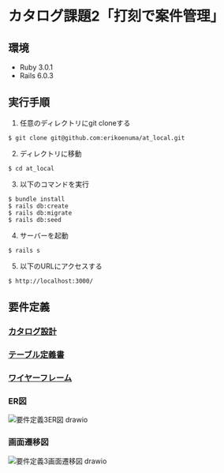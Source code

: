 # カタログ課題2「打刻で案件管理」

## 環境
* Ruby 3.0.1
* Rails 6.0.3

## 実行手順
1. 任意のディレクトリにgit cloneする
```
$ git clone git@github.com:erikoenuma/at_local.git
```
2. ディレクトリに移動
```
$ cd at_local
```
3. 以下のコマンドを実行
```
$ bundle install
$ rails db:create
$ rails db:migrate
$ rails db:seed
```
4. サーバーを起動
```
$ rails s
```
5. 以下のURLにアクセスする
```
$ http://localhost:3000/
```

## 要件定義

### [カタログ設計](https://docs.google.com/spreadsheets/d/12or5W8oMzO0VejHyRHi-Zur1807vD2Y2TI8X0lFZS9s/edit?usp=sharing)
### [テーブル定義書](https://docs.google.com/spreadsheets/d/12or5W8oMzO0VejHyRHi-Zur1807vD2Y2TI8X0lFZS9s/edit?usp=sharing)
### [ワイヤーフレーム](https://viewer.diagrams.net/?tags=%7B%7D&highlight=0000ff&edit=_blank&layers=1&nav=1&title=%E3%82%AB%E3%82%BF%E3%83%AD%E3%82%B0%E8%AA%B2%E9%A1%8C3_%E3%83%AF%E3%82%A4%E3%83%A4%E3%83%BC%E3%83%95%E3%83%AC%E3%83%BC%E3%83%A0#R7X1td%2BK4su6v4WNYluQX6aOdhD3r3Dnn9pqXvc%2F9dBZJSMJpAtlAT3fPr7%2BSbBlbKoMBW7axunvNgAGH6KkqPVWqlwm5%2F%2Fjxj%2B388%2F0%2FNy%2BL1QR7Lz8m5GGCMfEY5f8TV36mV3w%2FCtMrb9vlS3oNHS78vvx7kV30sqvfli%2BLXemN%2B81mtV9%2Bli8%2Bb9brxfO%2BdG2%2B3W6%2Bl9%2F2ulmVf%2Brn%2FG1hXPj9eb4yr%2F5r%2BbJ%2FT69SHB2u%2F7JYvr2rn4xClr7yMVdvzn6T3fv8ZfO9cIk8Tsj9drPZp48%2BftwvVmL11Lqkn5tVvJp%2Fse1iva%2FzgWW0%2Ba%2F%2F%2FeXPr%2F%2F4v%2F%2BY%2Ff7wBf35j79%2Fv8MeSe%2Fz13z1LfuVs6%2B7%2F6nW4Pv7cr%2F4%2FXP%2BLJ5%2F50BPSPK%2B%2F1jxZ4g%2FfF2uVveb1WbLn683a%2F6mxPxu2df9a7HdL34ULmXf9R%2BLzcdiv%2F3J35K9SoP0E5ngYD9bxu8FFNS19wICUZRdnGfIv%2BW3PiwOf5CtzxlrFQU9XSpGvdJa3dVfrbC11WKeuVqPwYSGE8Ymj9GE3U%2FYzFi%2F7ebb%2BmXxki3XidVczZ8Wq2T%2B%2FPVNfkxb2NfNep%2FZExQ2s9AoINpKIxqZK409YKURbWulkbnQvRDLO%2Br1UC4xIJZkQvEkpvIBmcSxusJfCiexL2SVS2ziyyuzSXI%2FoVQKczBJ0OSRTTi2LJZS7U%2BSRFxhD4U3MwMQvoT7Mga7%2FXbzdaFQmGDyEj6FQaihw6%2B%2Fvr7i52d%2Bfb5avq35tWcO0YK%2FmAholnzrirMXPpYvL%2BIHgnp00DRPKUv29YCd5XzsI4Y07Amh9TSFtGbAAeiZQDx5kA%2FQhBEBaxJniPP%2F0vtMGBjO3pNQIRWUv%2BfxbFiVaTL1rXEwm7V8d%2Fm2muOJWE3LF7Rm%2BMLTlo%2Bzrk%2FxcD9%2FkqtXgAZayN1%2BvlVrJ5aS08r9fLkWiMjPPG9Wq%2Fnnbilvlr7jfbl6%2BXX%2Bc%2FNtr36MetYOEKEBBGBUI8ioBqg1JADVOorEb4IJJ%2B%2Bb7fJvscKrbDH15d99X36s5mtOsecv2qVkI30KcWm%2F%2BcwerRav%2B%2Bzh02a%2F33xkT7bZIngghC%2Fbzecf8%2B3bQr0F0M%2FPzXK9l8sWJPwfX8h7bxpMAv6b3fPn6PCc%2FxNv3%2B7vN2uu%2FVx6xG0X893%2B%2B2JXTyqOS%2FtpWTklCIS1JQcUkINwJX7r3ed8XRKI8N%2FfhOuTlB69yf%2BLrZXTw0gY2oTb4%2BhgnrO78W%2BX3jD7RJWw8VXdL%2Ber37hrOF%2B%2F1bEAmSM5P4iHtv%2B%2BzBf09flssdtw3F5X0gF856Z8sQYkQW0C6f1O8FuDMITPdPH0eoZARVYEKrvbAYLzbzdf8T1xPd9zpefrsDPENP%2BmV9DCGizaWTBrFuxnWRBOCYzflkFTUlBHLJq2NRluzZuZmnCdQU6uwecC%2B6DfzoZ9qBH8cfbBtn2gpksJC0xr0QTABeGkhXv%2FIjCgaMxNspOr%2BUeuUg3YlyP4XmJftNtZsC8q6OHMSYfmBOGa9iRoi28QNHx6odmJmmgpBWjAGhxD5wJroN%2FOhjVw5KIH1oBG9axBa%2BEUAhzOirOFMDuaSGmGYxfHVMhFN8Ri%2BM6edG5PsHIWTm44tC17EoyWXfjNsYsj6FzCLrTb2bAGobMG3VsD6nfNLqDz8DSFgT%2Fg%2F51NYjR5pJNEHncfDmWYSOFJ6GhtiZ2DuIEwi2oxcLbE2jEJJvVsiY%2Bq5e06W8IAW5LHQdUp7lgNBq0N6DUAXhLo1G5nwWD4LtDZA4MRdk0%2BfOC8%2FRDaoJM4EPxjpAbDby4WOnyG4btYaPcGw%2FdqMoz2DAYUC%2FWFGxI%2FCN%2BEJSKNd6wGwwU7C4vhgp09MBhKJLszGEDGTmonWOIMRnPx0OEbDHXA6wxGlwaDonoGA7dlMFRhhc4wZDHXowxgsMesRkwUeYUiTsodFlEaRie0ete5cVui1KcBW3IM2wtsiX47G3miUCDsSDmDJjI3XECmAMrrljyggIxBO0JbyZv%2B0eRNX9QBxveHEsERYRVoWCHmdY0VXLzJsWJplS6ZxI%2BHms3xYBUa9YBe51gBVWBi%2F8STmMnaWa5RyRixCowi2u6xgvaraBJHCiJuBr0xYuUbTTU6xyqACKpsQZAWGyRpz4HxYUV6iBV0vsH1ilu%2FmcSKiLSKEWKFe4gVBrAKBJ8QlCIQfWroKLkFwNk7xwo6BojEcSGTWPEHaW8W4a0%2FjBG0UCcZ3ZP3wAdAk3qVyD4rXLsoGyNWgW4Me4AVHDanD8ILfqQThsaKlToC7RFWUACDClhi2aSIpQ%2FGh5WPg95hBQUwwknsSb0aMVaE9A8rKIARTZJH0QzukQkWH9%2BPESvcv8Bg2Nf2h0znzj1ofhhCns6R7oeu8x1GWMex%2B8Z3YY2mvT3vpGquKtTFLgJXtbVlhdyUoZ0HnQdl030%2FkdkmEtggQqsbBOTQhOLgXgS2ZZgnmRWO9fn2nkwYLQS%2F8w0%2FEHQt8Qtvlu1eYyKveKIfbM7kbkE6WhEID1D0HH07EgGf%2B3Il5%2FCK3HMsDz9ykCORK5adLrJb0fx2sAWUHdnFFnazBHuRyhnPhFYLTZ6V1T7XZGkRGC2crBTfk6Yb5xLBxHWGC%2B%2BR7YNp2kfYEy5D0bLwl7L3UPmewqe47RB3Ts3HvbMjuqyZkbLQlDVid2eB3MRQYpvIullP5voU8M%2FSFUzJoqLUNk6bis8E6T70oy7KyKOImeZ7lhONKtHAwBaDrYoGdKyeI2k8cEimr%2Bo%2BM6K0ayQj6CDXIXk%2BkhDts4tkRfDDIXkmkqhzJKFDYIfk2UhG3VtXKOTikDwfyaBzJCGnOhJeV1Y0gWUTGSpcoiQdqoL6S2LbAI0YJwJQJBkhALXWIslRRbnCoKd0ecZCe91P6VI3vqmVJqiPKw0x9qGvtDF5jq900PlKQ4wai0onEQDJH6TBrUTFTx%2BzAAh1%2B%2FkRiwVEt8CtobUNnUIkWxY8puPS4gc58y4dl2b2dhorlMQ42YSghA4220MSItmpdkYyXyxWBQROKYsm18x%2B7hzJiuTMQW9thvHrw1BVCrkzWJwL8VeyBBl1fJSlzBDl15DC8SHJ3px4Tq%2Bq8YY2O6vHhhQ6Nhy6YhnsvBeKBR2aSVoRoywvQ%2BxK6XDdyPGLk%2FwC1B5qVXkqDrs8geQ9kZ0PIlH%2BK6g%2FlZEg5oA9STe6B5bVyDPsJLeWelOv8AfrlRmEmf0tLafaMrjmKZV5oQU0exAzyRLkfPHesoQWBP4Uhn5gYoisptmyiszBinzQzOTJpEImw9uHMkQzl8zMHJI3TJOTRA7IQyEDsfjxvCBfvv9I9vYwJKnxDFQPB1OtogQMtBPVqseOLNWYVd6JKT3sMn0qVGDwbIKTp0kiw88XbD21p4PRgkaANCtOgJN6FFg1oXArGCZdq%2BJ2yMk%2Fk2yf%2FxL0oaeodXDQa3RLQEBuG4hpa6wQeRUpUVhWCKX7ECkHQIiI%2FztQK0A9XOkQVAyDKp24w4Nq3XXopuEUZJzU9UFlKzKmHLpnoovNAqceoFuRReXQPRNd38hn6AO60FGEQ7cJy%2Bz1YN%2BFPB2HbhOWuQ%2FoQv6PQ7cJy9wHdI8dfDh0r7LMQAzKMroIcnPV8ZVDLkNO9aA6%2BLKROTYdHPTQHnAAHdbxepnv3svL9mWzW%2B6XG7HiWd98YyZ51s%2F%2F48cbX%2Fz36dvHy2r6%2FL54%2Fvq0%2BWEgPsEk8cRfGPb0zf%2FK1giLn7b7XDyLxXld%2FhBfLdl9Xeyf37uD1sh%2FQsicAqUmPZSyB8LWoAWOZBy0DUAL5W1bhrbGCYmD9hJoSedaC%2Fg4DtqzoTVbJ%2FfAIAMOjoO2AWi9qHNoAe%2FGQXs2tL7Z6qxzrVVfyUHbMLTday0GvFYH7fU0ivu1XTNkAs9AorKBuohMzETmi4tMZFuqHlPqQWSCOLbUCLQqwtMn5YRiwapK0ulkChzx%2Bhct9B0XakQnjaqu7nXSr4jgy3pXp5OZTprZaN3rJHY62QS0Yf%2F2SR%2FKRAtFsjZNsq6nLv%2F34GEqE3ZUOVW3SUvK6Y7XGoHWnFHTvXLCFU%2BiW22sOiObbLbfZdCAt0CZ2TonPzUurrRajxZWGkrqO6Pg3OvhSjdWlZl3rmth3eum291oyyKMmsEaeSfARlD5JjzPozWs4eKjQTd14At%2FfN09BkSgoV4a%2BflO8wtfMVB10Avvk6C88H1cd4hbD3zdw3AA6w7RJlmendKmtKV%2FP3eOVhhXcNRGsQjYGqy2PUXg5Ew5gSOWvRjimSzkl2XFsZrhwVljXsuoN3zyVQWkeikf70H7OsOjDSOJwqkY0FWhrCDwYaTK9S1BD7d6qoTeOGBzQAurjKdBtVUGgSZ2Yb5J8qetum5YMbTslvfCipoIJGcqpZ0bSHaFqs4Nufkc1TZ5gspTD4hS2FWiEDgbG7oSnSDyfdAhaKZttuvkFISpXcfre%2BpHKxge3X76oDmQC5zauocyr8ynfDlOcVQx%2BwDqTfrX0VEm1wdzWOPAqZsR3ydiEz1oQ4jA8beFitSsU914%2BxCyyDsKYvd9CBE4sNYdWlxyaHEc6zxhortDC3CAbaqULJtSmyVKyEbJA0e2MV%2BKHiWEKE9aKGZNgIGn9vImwHGxvugcSmXjQspU4MnLmoeKWRuh7GmYDwdm2XBY%2FhJTbnTW9BMJE%2B7kIUUxQlMjvwISAhTQaWRXDKAAycBJJPJObKIYYWPpwaHvSHWMbH7hIziYccOBX%2FsbLAlOyAEUGLa7wYJjYEPRjSW%2BP40%2Bw8fEIPt4ohz7SHWmfdSvsJmy9Py7hCshLE9b%2FuhNPELyx3uT9EHJ1EeocLKYXZJ1BkTdEkmiUAw1YBVoxZI6pL%2FZrPDx9Buxwjcatjg3N2xBT2mqY9agGfR5LkoL8lyjSX%2FPdw%2BfHV9mD9i4GbDKfntGA%2B7mL7Rl8N5VcxMsTmiLR7on4REUDkk75puH%2BkWDnjrXAWBQh6Zsx1FikAsMNd4K28OoRpVkJ%2FG%2Bu4hp6fgBNKLFcoQPnOFbLdL9tFYtSLqJVgg1c7UbygPHAIci8ipmeOTjrwYSju3CwShBiqEJ2nb9CWjcsI6WKm3Zz5%2FkyhZggxZ5t59v1cqJZX7mCzlfrgVa8jPPm9Vq%2Frlbypul73hfrl5%2Bnf%2FcfNurH6OedRCM88og%2BZ4JUgBtKXkSYAsoAV7fUZR%2B23wXQG22y7%2FF6q%2Byhdah2X1ffqzm68Uvi%2FmLdinZvPzMLu03n0pjZK2TfPi02e83H9mTrCYqg1uH92W7%2Bfxjvn1bqLcAev25Wa73ct2ChP%2FjK3nvcW4V8N%2Fsnj9Hh%2Bf8n3j7dn%2B%2FWXOrwSVL3HYx3%2B2%2FL3ZNSMwJRTktSKcEpT1%2BCE49LsxzgseTKMnhi7Bfzle%2FLZ738%2FVbHVXnqr0W7z5gDUB7nvhs%2BAK%2FroT4PrxzU75Yt4covgRRrEpA6yKa3e2wquffbr7ie916vudKyX%2F9nSEn%2BTe9RnQqfMQHmfnmiyBQbJadO9GpXTAJJPor76UZUap1OxuiBE0Ly8MNgiUGECd0olT3dMgHUoluVZTg4yYuPiIETIXbATiFTpTqZiL6Zjl%2BPm2nKVHqywZXo0Ov49B94dA%2Fy4JyilK3FzuvmK3eyrnrWO1WWFssTjHnY3JwARHXb2fFTpnx48BzdOl8WTmXeV8uO7VuZ4UumcaqepNzktMU0R6%2B5GDPjOyLfFMnPJcKT21qfY3w9GTLYqbwOGrdd2oNtOuyTK0ZcPbUTJXZSK1UroeOSIvVMA%2FNiNvRLpCVMRJp0wlzhx8XS86oiLS5qTmrc4XsjIpH152EfqOVkm2l8JDA5LpQBnZ7iRnMTNwVQb20cko5lw44FBzvzAT2y7OchI3Vl9KTbDyZcp2fSXqIOITNhg1%2BWTUDaFIytqmb2KvRoGFcKZB3oZ57nA8wL8BEIBPaXhJkbtRdlKmrKNNBVc4KMICC0qI%2Bw%2BlHLgnyqFKdhWhehtpQjkid21lx3uDDfpcEeaXo%2FNBwLmAfNZptVOduVgSpon%2BnS4FsRJAwEFBq1iT1xiK5BMg2BYkgM7p0mxZJ8XLHnofAnqvTH0Ey3doZLffnQPvj0h%2BbEwtUPyZ%2BijNfEQOvczsrdsqMrrn0x0tk5UzOfbno1LmbFckxix%2BrtzgnNw1R7Cvkpi8Wx4z%2FutTHa0SnLqm%2BAZPjQtLDI9VA4qNtUl3REdklPl5qo5qLYt8ChTaj2C4F6RJZGR%2BFdmmPDcrNiCi0GaV2FucKyRkPg1apPnU7WrrWclXtAkMtZScAUnbsNpc7%2FBoun%2FVKcD09H6vrjFaMz3B9lx%2FzN83I68svbXd%2B9Vexwl82u%2BV%2BuRGvKiNetfQTTF7lH%2F4W%2BcPi3Se3exlec%2FXkdflDgJhk3%2Bfhfb%2F%2F5AsTi6XAs%2BeXtT9d8p3mdcnB3k6f%2BU%2FEs5f5fs7%2FJ65zCzgTC6geE7GGYYSJj%2B7226W0sncvm%2B%2FrO4Tp9HP91pI0ED07j6ipDMUyLEAacHvScEZzFScNLUsDcGpoWRrgNCqXIV0TUFwGFFNgJ7ebI02qS3Vjmc%2Fki5PgdAyQGDQuWwGLSQ6yObCqfnDg3oWUTvXJPkBfZ7t7OcEAunLKRkrG2L1g2gd01dRjHdRy7%2Fgidtwkz9AMz%2FwqoIvdz%2FmyFz4XsDCiXgH41LkroYPFbTnQy%2FXbr6nrh2TM%2FOti%2F%2FxeC%2BtGsD1UouRjP4GSWajBOiGtYVtjwEZ%2BRJFtW%2BJsYLnlu2S63%2B4238SX1wHNgTkF6BkwXOpi5xJcP6hXAsqbAhWqQHAl26W2i9V8v%2FyrHCI74oR%2FEacoBUlRGp9v2eU7bF5fd4u9gX0T%2FjapaPM6k8N90gehmijkzHalAwZwLMs22wy5YU%2FelcvoTIScPMQ4myVmiKTfIz74FhmW1hqo%2F4WGFLV3XOdDMSoqiI0ITRVHq%2BRzqAY4WuUw9VtNJ%2Bh6lAr2j7JOVckjEGBQSc9YjZXvkf5xTB%2FimDLOJ%2BbERcKDAKK5PVcZYrJ5GkJUwrLBqhGN6WQEEY6CqLxcAZCNYXkEEfahcIVp3wORlCFGZ8kJhmL%2BeCq1cighe5jE5iL3wwK10WHBADIEGBFSSm%2FnuMGvMXlrXIXcmDENJgJMs7FdyO0DNU1HcXJZc037y7mq9LmQO4B4tyvkPqFUrpBbiA5ctuQKua8UndEVcgew2%2BIKuZsRpPEUcgfwaDZXyN2MII2nkDs4t12VY88dsufeFHIH0OhwV8jdpFgEF3XHutUqlMAMQrpC7ktkZXRVKIGbYtOg3IynCiUAqpdcIfcVojOeMpTAhaSHR6q7L%2BQOoQi1K%2BS%2BwkY1F8W%2BAQodmlFsV1Z5iayMjkKrVC5XyN2E3IyHQodmlNpZnCskZzwMOqyYXYNEjlRVtixVxd4inzO9cq94E1VXwsJ90gfqClVXkpxkcYTClSCpT1v%2B6E08Mt4zM6iZL7%2BYrC1Pk7qyn44nrJxxym9C1ZePkfp4pK6EhTeXf6%2FSN9S0qR9ZYtZL1jFTU9byZEAgS5XYzSELoTC5LGITIiHL2kTJ%2Bq21IWgu4YzqCWfAgBe7aUQR1Iu9Oov8cSYMFYuB7GSOfxyJDJIqG1OzGPLwI%2BoU2Zk%2Fq7peR925shTkyM1S84QKd81N2JHfgAmDKJaNyaQIk2VerwlZwd%2BQ9IB4RLNtPmTbCGDb2lMEajoFWQAi21oLvVbYo7pC1OY2K%2B%2FeuLBXx%2FqGHCt5ovlmqw4X6xeQ9i7dX69MOjTHLIDqU2AamWrQ0AKocF6JoC5MHt56E%2FUWtz0BCALbU2B1nBytqMh0ANbiFwiaY27XrEKUsVdmdaTCQjw1vSAXFkDbcUitSkuNIpVOarPuqAr05PWf3ZdmUWj8jemOSaYeS6odPwiPrJ8a0MaOZqAGFPggD0CtNR%2BaQAP4Bsb0Ir%2B8qgTYZUKomV4%2BOb6FZYXKFAerCx10SNQx7bxBIqkaExdK7heJmACbDU53NIvkewwqiaaQ9qC2%2FCTiQTvJiHpRNqZGAcJazTtRTpUNRfrny9t%2F%2FPn1n%2F%2BzjpLth%2F%2Fz38t48XEHVXu5EG1Ve4gonOIyglCv2PbGqoMQQm2qwvmHWLD10%2B5T%2Fu7ehZcylytpLuEdjP8S9ebr03%2FGKpsBRlPNw%2FcJYF0onUY2pdOM0WQRdq8cYgfOyscKJQkNM0MYAGVA7EIJ18HcFuUKCbJKucCFvj0vMFCdWa14geCiQj5gvvXIZjRpOSmNBW2F9ylPbXzksBllx315qBLLjztTljKmMJgyv6xhqtigFBybkpZiiaAsQM4jFke5aYZCKgLOf9HBpOVNKfRMJJEH7EiteS%2BVnRxTcuELckEduSiRiwJrOIajbXIBTdl2nmilKgZ6w%2BQI7MRr2RWtmHk9bIoYMk1d%2BkARgZG9GQ2JHxQN8bIHcX6YSi5v%2BTnB5CV8CoNQU6d0ZAR%2Bfm5YpySS2ddDTcBIPa3fJAEPfCBS2p6%2B3FTOZAvKx8puhNUjOhgxaACpkXNySPLrNpvBcGL6kn55JGMyTyutzia9JrHTRthpgGmXWGusD3FCv63sYzisDXAJHaqu0j30ncRjpl1qL%2BEDXi58GSHo51bShXNrjCDBDMg8tns8BzbRS1FF%2Bp6SjX3Eop1ydjzC1Et5aMqsoWmRfWv2sAmYAmTCRKHcNB%2Fwe5ooZ4dhqmTjDB1WPsNipgNHBw%2BKPpUFR8DgLcuQVFTVnWsPLSCRG8xG7JhvHB7dHbadEm%2FGUGygPUAqjo%2B02sGUQgf1sJKcOYkl8ZNdIDNuedILHm%2F%2FeYC9gLm90LyS9ra5vo5dYJFm2fpA9YAuX%2BWdHxe4QFiQepUzkaVoSfHnXmbSV%2FG3zgIR7icLrKjDHCsLRNgIf3PKASimZcpRkSg5DhaI8p5OB0hwAETKsQ8eSrQGC9hq6qQFHBjvQwSwXAE0%2FtYy7QM6MZ2ifVfsYyMmdiZVAXkdsrlxAc2UakyfG5jZA%2FYiGnS9FwHtiIx17iZ6GjF9vbAHLJdlTh3C9SS6b2mcxI3Y4IBIQgd00MD11kwOhZyjM1IQvCZMzmz%2BsVyJNfllsfprITCzCEFdZcqPfJrHACLCBgbpxs6w4a%2BoHV4P5lgly9YgRGZCFoa6Y4AJJq2dvjGINNewh%2F20fh2UTBoT7XFewN5ZHIHBXJxJ1TzMh%2BNASjou0JV9mxyoGagG1cM%2B5GLZBRXi2GmwIbefEWRazUSLNAU6KTw4UtRp5mBwuXmQGSkyFUQIUH7nUJCjBGUTYEUgikl7%2FlAaS8i%2FMEv9gnvxNqDIVD3AHkLoDmFSkdFSdCHVTpOol0QQpvDNuFom0gNNQpmAwsR%2FxbeX5k6sHRP%2FzbsXUnUfEViTjQ0ZzmrGY0Yy51YUdkJZKiKhRianxLKg7lFuiaKZIxMvsUPqEN8BZHaKeP4wYY%2B48PxeOr95ggt%2FkMiyOzlnV%2FxSvrwHUm8GWzsW24%2FljRxncrmowqby23lM%2B3aosktaujMwVWORFPLayllS%2BeZu%2BUGVBOWxOmpWeMwgUUqV5T5brVYKBwaYWXQXGUf23O0Fun8Rq%2FwGOrGPhAUS0SgmNErVZnfMMefb5%2Bxp4DWESIjoVIVmcnbCTHZiNReWQQf2VKhauktwoxyb%2FHKorD9gukoAxxd21%2F8myzuRkQ2BAzXitkjZIOPTXvY%2Bg7OIKyvsU86WJ0Uk%2Bi6WJQYPqkS%2BFbiJhjWY%2BAIXxbRH0CuO62%2Bl10Er5jHoI5C32HMoIP20kBVn6UiOIU%2FdL1U6kRdK5GZQ9esdha6QiE29cnPWXqhLXphzU%2FpCQm%2BqShN6pC%2FIg2J76eaiHFpGdBVifc3%2FbyXQbp6V9ENNoADe0NUERdQ41eiFmtSYAd7JuTj%2FZlOk%2BeQ9OBfP%2BzlccDB%2BIpjSD0tjP8fU17sAcnnv%2BhABgS1SawTSLZql5nN3CPamKlFGYUGwmbFI8IEjW8neQWB7Uxnn59qV1eXmFb9MsV4z4jywLMYgiqak3MQOh4ARtJ3EiMAeqBdZwREnDDHD8IHpQqFVwwf2nTnn%2BHTgFjAwLCCKTJpm3wKCrWSqzxKHjQKiU6TvQxTYhwjcvDMX4hZgqHBOjh90Fm3X%2B%2FxFTpgURuVlvnvPLYwahfnx440j8j592mz2Ymr253Q7f1lukm%2F7%2FWaNFTxfNrvlfrkRC5%2BNsMyt26%2Fa67mVq3tq%2BiZ%2BIIev0NPm4VH81cwsvy4vP%2FDrz%2B%2BL56%2BH34XL1nL9xp8Fh9dmS7HY4lOeR4PZ%2FeGV36VBT197lX9K9rdfZ1WQjQiA0yoos7xFwYQOcOWWyh6dhI5MQpnJ43sgoXBzJ5FulNwMY%2FcDMg21cGgvGDvUqKkXgR4W6CyYku7DPAhOm9dTQ11QpyqoY6IKGSC7QR0Ee63caREnAL5IXYzNXsVDs0CsbPmJF5rMmYV5c3w75gdDbuUIAjghm%2BLQy%2F%2BUA9qEYNO1tL4zYMizrGHqxhy5Mawb1ODHcuRGbegncLyJOI3P%2FGlQ0KtyS3XO3oGGtMTPY6mWFAtyyahoXyk8sVBsOvRx2DgQrGsCQQB76yBQgyuG4To3eDxuMEFTLo35n7JbRjDYBAwQ0vZkFPKIXcxmnMLKKXm%2FhRXK0b658I3ht%2FaEo1em2rqYQ%2B5r0XDqFzTIcIPrFZS0R9AJ5AMPPLHNJICYMUBhLKe19bdZNtChog%2FxTrBdtuk8uv4GlQPeTFi7D3gSyAmyXdXZfovfgE5JyA5%2F6lAnyxs4gdNGT%2BrXiINskKnsQZjNhyPZt8WD7wKKz3dHLOuUD%2B9Zg%2BZTdyFFU1ppzDi5gnoYEjCyiVh7Sw%2BFNuXoG7GxpI1Ckp42EGhEPYzR9WDBOgX0ob3hWT6cYCG6ouSjk6rHk%2BeNx8BS21LpFDrMLEoe9StZJzNPFh3qrUSQ%2FPHeJH2Q9VBJbx2pbjhJnF%2BSrWaIuiVSLUjySuF8KJS0udlvNit8vHie6PW3DLKDgYmI6oEOT%2FlIRdMC7a3Ib2smMfLPbARQIcsDqhbvYLKPmZvBGHBeBiUItEirzISbwPNuJsjVmOLyfUavTwcbG9uedOpXRChZ1kOMG%2BHYHzwtJqSXRLgir6l8fJT2MYwfOgVBH5UaiL%2FZBwvX0z%2BGUvNXQvmnKWUiuofJXZ4cvFOdh4K28IwAIqeD1k1RLo0io4y5D1W5EcwbzvZHBrarNJauybCJK6o7Drg9UhABWbg6ZOqAez9%2FkstbwA5a6d1%2BvlXLJ9b6ma%2FmfLkWkMnPPG9Wq%2Fnnbilvlr7jfbl6%2BXX%2Bc%2FNtr36MemZ%2F%2F0eMmo0EELAJhZiZSLUYEYiA%2Ff8oVL%2BJfIXkfbNd%2Fi0gWGWrreOz%2B778WM3Xi18W8xftUrJ5%2BZld2m8%2Ble7ILAT58Gmz328%2BsidZOkOGuY7xy3bz%2Bcd8%2B7ZQbwE0%2FHOzXO%2FlugUJ%2F8dX8l6MmA%2F4b3bPn6PD8%2BBBvn3Ld7S1yLVYSrgX893%2B%2B2LXhNic0JbT0nRKUNrjiRHMVU4kJyrJ4YuwX85Xvy2e9%2FP1Wx195%2Fq9Fu8%2BYA1Ae574bPgCv65kus07N%2BqLdXuI0ksQJSo6VxfR7G6HVT3%2FdvMV3%2FXW8z1XSv7r7ww5yb%2FpFaJDoci7sck70TlXdH5oOJdmVYRNilKt21kQJexVb05OTk7lSIXMlBMoTniFnNS5nRWTU2NskGM1fWE1P8uCcorktBeQoXDyeSth7JHarVwzr6dGx%2BTgAmqk386KnaoRMXKC0jQRulxwat3OChEyO146OWmaCF0hJ3VuZ8XAuPDO8IhQ3bBgi0Sosm31tb3ex2qlmosI3QDtgabyOUE5V1DGSHvMVAQnJ472mAbG7OjrWE7PWA7ULdouzcHgZIdrpnOM1BjlU04cuxFSZfaicnLhyIwpJ4GTk0vlZFRkxsx3c2Smb2QGSKa0HLOpns933uSksdqgsDbmt89hEHORu%2FPlYowcpnpvcnLiOMxBTszNSbWW7bCsuKE0fK7xbMrKvSwPLb2K7XuB8iLcXnTDPPvLawNuddEDswbI8qIDJ2c4ab07da1Vn2%2BfVQEKbQgEPwyMsbuQ5PtWQYCGIXEQ%2BiH7BRT8hlAIkFkGBKIA7AYtogA180r6YoLagCHsJQx4ZBYp1MvkMeCcWzZIUD7yTRskVgMCu2oATcy9bWvUPwzMdFfcEwCaWHGQkQLthewyUmCCUHDba06ASgLLaw4VQN%2FyngsQH0DwLW%2B6UO7rLW%2B62DN9MQgFuzYfdoh7YvbbgCHqIwzQIKebtkga%2BYH2BLvmCJrXdNvmCOmOGAiCXTWAneEbtka1FAFsfNUiChe2IR1xV2VEKdDCCWr1gwGFaq3VDwbnNd1aW2VupMwwt9%2BDFnIYHEUUij6toh1rIKp0WDz45YeYbS%2BWv2I0CDdkieyByWanW1lrrfVmaIZnfpXhKraKK7feC1gouqwbc52KAOFJPozp1%2FTwHMk0sK%2BL%2FfN7Zrsu3MoagJlgozkzxhTo6gd2mSCtYVxjJkmej7ddqlyHl%2BV28ZzN3NptvonvrkOdQ3YK6hJAjU%2FCgkMxJwS%2B%2FsZVQtQD4FQHFKWeg%2Bml7WI13y%2F%2FWpRudSQN4ovILDz87Du1F2Y%2F%2FU4Tks3r626xN0SkiYQHcDALE%2BUEyYN8kBZOSq4jGkfItvf03tmKumPXatoKatdWnNN35uZtBT4X1bHaCohDS%2Boc06ySOo7VFVOgnImA0%2BtoMA3Lw%2BQqbASDJwy3aCbOaPty%2B2bCPxfZsZqJimbJahaVYBKRnEUlx3o4M1Fv%2FCTzADMBtBJHU2iyQotG4pwmyjdvJM7Orh6rkYDmOfjC6RADdkI52KH1YHfbw%2BsBjY1MfAkO86iRnXAQNGNOX%2Bq%2BjC8lIRA8ttz%2FH%2FtAbEVMwJjJnSwUIxUFBZYTMETnRb63hXJA1HgPAiAoAyCzy%2FI5gA%2B3zjyJZD9x62AQbWQqKHBSZ3eQAw7ObR83OVnkNfBBDncRMoCCJgaH4OTs1uY4cBp7JlKuarzhCsCDspw3xwESlNbmOORnJ9poacbkgWFup6WRVt1pR1%2FcedCus6DNp0c31F29zu1sFHOG9VhbOsLUydD5MvRDA7woBKhZmapzOysyhY%2FJVNq0AknhkvGtw%2FBaJ2VXShlUFpInxDUkZXVuZ0PKKqYY1ZKyUI4xltaNOXG7WNwIJG43atTAeRJpr2SmWiSH2YMknx4xO7zHSdmFUuaHwNYZNitldW5nZet0w24G5PodGXYDeYLtBatDOGInUkeRCrCaJwUjtUC5jl3vAF7RzafO7axYHKiOV%2F4g0Q9qBtS0OLFp2ue7Qozq3M6KGJkJDSUx4l8znH8IIVg%2F7T7lsnuITUgMlOs4AWva3btCwOrczgr%2FhoKd6Rl4Anh5TqYulKnaPt0NGC1oZNujPIsWMwLlRMA0hCCq2eJCdIFNYm%2Fi%2BmpeLmW1fbpr%2BiX2RMrCc5K%2FnE%2FXD58Omttl2aeDsr%2BUK5cmX8QPzgJpOuZ8OrEaZmhcJ%2BNObM4UmxH6dJFJuUti5PjPxWI0Ks8NSjFgIiOFpuWT3kS9xYnS%2BaI0KocNKpvJM56UKKXRADew9HKZGpN7FlXbHueN9cQbA%2BcL2nXHIgyYHixTSdRZG9%2FR0n2N5VfMdjkjtUFR%2FezsEThokXnMX2TWburgBWIzRgfNPPYviZEbCHaxGI3KQYO2NuegNSVKo3LQoMGFzkFrXKZG5aBVh6udg9YXBw2amWrZQYNiQ0RanGhyTyYsSuLfnMUp65Rzx%2BRqQBMNUx7Nv%2BEMu43qfLEZoztmntgXxUiYw3AlrPbTlj96E48QcSmQV8nXqPw0qNW6S4FsXKZG5bBBWUZSgmgMF086z%2B0q4RqT50ZrNDLppIeW0XG4fgetiLbmwaiOMvoAgLwFQyhcGdFuiYmLYqYGWNc10r5LyDdRhSy53bZL7JyW86Nou4Q9A6cI0L68EVqp6xJqDyggCu7iTlbjTuyiQ2JQUNrrusQqBh5JiiQeeOLYxPGjslKdhSj2yXmIHudDtW5ngw%2BxisaKD6KWSKT0Pwqy7UTnXNH5oeFcHiPUpCjVup0VUYJK1wIZ7ZaxAP66q%2Fi%2FXJSID3hptypKcC96Lj6izTQVzodz%2BC8XJd%2BPAFFqdIOrdTsrouRKHQfEoavb14CUur2jWwYFIQNR3hjLMEc8k32mJcOOH7PKbPooW5vO5MittMlWohpxEfXA2S1dM68n4pcHJmvdzoqdMgOTgTuFu0BWzmXe15zC1bidBdkhnhmlrd7knOQ0RbRvQXLMUDDynNm5XHhqU%2BtrhKcfWxZRQuyo9YCoNdBFxC61Jh4UrU7P9x8KjJqoIbaOSB8XgoMeOiItVsOMaBO3o10gK2Mk0mYI2x1%2BXCw5oyLSZsTaWZ0rZGdUPBqONYpTe1o47fCQkKhHOY9XdR0ZbopVU6k7YYCmigrmE9Og0XbQwMLWUjKIB40CGWziXAu4AWMmQwA1KNG9tcw4gsxAmlQ4LMpFs6llHKyZGKfB4swRYX55xga%2F8qiuEOXQzOR9AjFKKHVo6L16KVbej6%2BuqGExdKauqKMGFhzebFRuAFfy5B%2Fx05l8kH95sxm%2F%2BfFC2jV%2FT6xm%2FIqvYcysOdw5Et88eZQ%2F%2FV72hsw%2FVf3lD61s0wfhYfiSurPeMfDQrvvI3c4Zu3P4FerXMFyvodns4iFZXSBhEhpT6TOrRleN3NarUagKH2Co%2FY2F6dS5DW5g6ZFhOX0PtJw5QnbCOqhiGhFR2pPHbgrRnMNYIlowkIEwOUwqX3w%2FUWOO2oPs5Cz5diaNY7W5KRwJkHMcenZRhDJv8iYJvhgfBeQDDkyFIlxj4anddYd8ALkJiYFdfIeeKeqADrta8qhfYTNVYK7VTHnqPVi2AktZhV%2FYHdMrYeFT3GqG8kH5RxwnJflP74PKFvfcCSavgfibva9wPf1jbNz8lVD%2BaUX5g8ibqib1SgyhvBdM%2FCmJTFEM2xNFyHWRIwgE0L5om0IVNTwE6tVYOYpSA07V7DmkrD0Svo6wJWlbujILPogy0yU4u4LU6Lrim9W2np0TOMm7iLv5iPZB8DDkfZ3DIPrpPNuvOjNqCX0ERUSsVp0RbKYaXDfZpKzXmsbN0AzP%2FCrEi9WcZY0MWCjKKQ29Kyo4FrfliC%2FXb7%2BmYVYkz6i%2FLvbP77VBB%2B1IA%2BgTz4isMAoEU0M8VROySt4ZaU0AAO%2BsKj6%2B3y5VXPxluV0875cbAcZu8018fx3sHLRTYJcgKstPQ4bfBPCENtTX6hKm3hQ4WwHOQjKEt4vVfL%2F8q3ymdSRk%2FkUkPhx%2B9p1GmO80Idm8vu4We0NEmgiO44psgdpDbvOYzsB3hxZDNwwI3SDI72wvdIPhOjTuolAZn%2BNML%2FHLhPAWgjkBAAYlkG7bDudgqJrLPMAoepRYpMdnhE1l6SQGYYuT24OR6AEFKCKHfdsQVrSfGwZOTcBC0DQqq1fkMUi74Aw49c4WoIGaknYZqW5iY0GesdoI5CkexDtZi6sNH7Bnp0yB5AcyahE%2FyohEGuMwj9j7vf53iJWtEGFois3lB89k2lx9KJ50lhmq6vDUezz0zT30CIRIxebeJigE2t5drOV8r4xy6MquWQSdxtmNtRBo53ch3JsJ4QZBMA39stQBPpz9EC6p4DXuGOtGJZFzjqlXtn8U8n3sSyLE%2BW7uIBsZq8%2BASL%2Fdo2xSwfdcIsgZSgTBaDkVxIeO425Pg3SO3r0CATOUpAb4sq%2BEzBSO%2B7EzNQDAXU6N80RCYLKe3TxCcG5Dfh5ZDILK9NShukLWII6QFuMOAbIKdQhuEeIabYFsa5Tf0HKHJJpSUcaf%2FUH64gMxITSlAD3D7a0%2FRM9mk%2BRBJM87hTqBcECoHmoFdYocAoCW1KpGe%2B2hqhVwVtcLVaIQT6tZ%2FuD2r1r7FzFSavIU4iJLjMAobnvA1%2BjjPVRlC7mFC7zKPSyCzjWsKx52e9g1exib%2Br4Oaw%2F2MGimza2oVeCRKWIFvTLMWh%2F0qqIn9fn1fE4JT%2B1sgbmzgeOrbG9tFceTtbP%2BHPIXcBqgCoAeHA1LyEOxl3xcbx57SWuxnYafxtlMB4cCbAGdojMbQF%2BJc8X5DJInAPLEDmBRLue%2Fii4bVtzcyCkQRG1xF68RChh0uj%2FMyU5Iu0v3Py414MAxZxYaMwu0a7Nw1vCxWzcLubQ7s3BUavwAMAu34pOHvjdl5UpwQpEJLA7JFGqy2Zqu%2BgGgq1nm7kyldMTqSveANEWZcViLMls9k%2FYDKNhonkkHcqs0E2VO%2BUXcfr6ET2EA5Zu9vuLn54Y9JIlb9vVQE6BFRlscBGVygIm4LaJWI5bYybhZRCPdmHvAASI4bzaM2luviiZC0r5kD1TCcJwHgAotobNQQSJJ4%2F0kMZd7KBGChhPVBeKagojRUV2nqvtBRaSvkC2Y99U7QK%2FeQ1U0ML6vjv1ZSElrsDsHMkKyd3Bytw%2FE5VpLSvODimJCotKuC6HZnB3kyNHBoxJ6OiY4ANg39sFIeYu4QBn3J43gwLI0RVamnvByhwMgXm27TtoP4NrCJJa8TJat5SULF%2B9hWYtOeYU9QFy7H7taC2wcICrIB6whsrtrVdY0JpEygupBPrEi7W0KD2MemDUE9igKnBta3qNCyF%2BV%2BdJpB9xsIHbaTYIWjpXkOTJXtYGbyYAaVhLuDYpDMKeiRWQg79U81cuR8WUWzX1WE6%2FYz2BKf33K8gU%2B3ngAMlstNh7wQ6idjuqwlcYTxBTLWwEi9EwggFCOfRgAP7d6Zb0hxTMPYZdCGwJI8gPAArVWD%2BiHFX5mIW0k9gscTDmc%2FSRafYLbB%2FpRQ4ATuzlEfljpsdK8dX9eh4jLHivE43KKzrzCm2V3MUqh3UzFYrP33HBSUmOypJ0wEYhTIrtSBPnX53hzDvQTzgSLIoC1QhuGZfsBefZFwIvxLYfzSZyjAE3V4fQRnENkNxPNDyt8ebPpBJLIa3NchttY0p6Ge940PI08twN2kVeRJf1MNZTxArDZ4ZDb4d3xJdaoWuDBKSQwVWuvH5UfQaEbKnhZknds8eVkISZ7EJ2EwimhpoRhEADmF0DfvhoCwSEdzk4OyRkt01EMBJ5tn5BH1dOT6%2B1WIqQjs%2BdF1DMU7k0%2FVaeNmXM6nsDYFwTh2d5BQlQRlrg5OO135vN8zZmEAn92kx2g5NeUcIitLBKBVjYbGKtAXmT2sAbcdmiSYz53pIWlBjaVRyyUSXQ%2BzB%2Bk%2BpSo8M1jNhZxwISifXh9yGxCEfT2KAOrKBEdtCJho19sLxSpohnSoJc6MNp%2BEaAywvpSQ7FGLIuaH%2BQp3YOaOouhZnhjtVCQ3kDxQ7sWCooepttOmhcUy9m7brfRFBP3cbdpOkLYb%2BsYhXRaaBHhlYMGdwipLO0SInbz7gIPit2ZITupX7EcV82t5wWFEX1RNGtxIoq9KUIs%2F1Nu0dKHuG3gAW5UtYoNO3siIBhQNqu5E4GyAC53ovXcicAHRvVZzpwIvIoYY0uZE%2BmbH9THPV2kxMcDEfgXpzIul%2BLCXAqfQUc9YIZui5J1dX3XyYREJwj66WtQw8RYTq4IPDiqAJRNnDINDv9ThC7AeQO3YyLgYds0Dgp3yLkzMctKXoqtnpwwNCAMou1XHWGwmmQXIMCZu1VCH4aHIo0OOT2q7O3gOH3DnD6MKIi4bVqvsj8s0frq5hSOxF9K4kOMoQGCllk8gvxDk7zJfVwIiSzBSxxVP03VWKSXK4WRuTtTz7LhgE9bmTwFPNRVUrF1JA%2FZ2KbY4V0j1opNvCmk4VabsAZ%2BjQBrNxl52ohbTKFpTXZT8gIf2ldvWD3aTtTiZrDrTK3Ah7c4%2BiDrZH2RKTT84WeIGD2BiBeaxoeFYAf49g73fGjD6bIUuZXV94UnGFadsxKibtlhe5PAh%2FJTa9i2EXcsMfYoqK963k%2FIkjmDw606jDfRnYRbNTb1CnqlDRnJh16UfHF4Pm2LigUFP6nopxlLE8e3GXqq0XHfgcB6OS8C2Boh8IiBPMenhbWHezaJpJ17abBCKCWraKne5y%2Bb75kJeZnv3nN7oloXf%2Fx443i8T582mz23a%2FPP6Xb%2Bstwk3%2Fb7zRorcL5sdsusqfE2%2Fc1zW%2Far9npu0zScKm3fm%2FiBi1JH64dH8Vczqvy6vPzArz%2B%2FL56%2FHn6XtLE1fxYcXpstxWKLT3keDWb3h1d%2Bl%2BY7fe1V%2Fpm00F65saRBHExDresujgBDDaWAtieZUKaZ3EHZoxPRsYko83ooolAr7pSSJ%2Brk3m5lbDuekV481As2DjbkTguWw54SbPvhBJ%2BKfuoH%2BqdpENQQzW5soaqV96ArKnSux90gQGEIZKoQa22l4SgOX%2BD0OCqJs9qvJJJXmGh7NmBVsppGAASugVNOu4FrsH%2B4eRBp1MwOJVzRIxEIa4sAsysCRyuqI2FaD6UZeScJl9hwEvAAdw34v%2F8ZBf%2F87f88%2F%2Ff%2F3r2u%2FvvLx%2F7h9f%2FdVVAibVhoeiUs1M3fzLDQprvEEFU6fZgMYW7k6r5WIIZ7llJ5HCMeeBM1Cvs2ZoI1gqI42glZVR0PkPIHnZoS0hKkNfqf2pwCdq2WHRVbN9zrqCgARxO6KHSTa1DWmLsAcBzbSzUAlwo6MzAMYRompBSYmzgUmtvGqZyGZgiNvmmr9w8IJnAIUWkC508rzXxBi7jbz7dq3cQyPvNlnC%2FXAg35mefNajX%2F3C3lzdJ3vC9XL7%2FOf3Jbqn6MetZBDCFC%2BlQBH2gAG%2FkUiro1cl4EAgXE5I8C9ZuIuyfvm%2B3ybwHAKltrHZ3d9%2BXHar5e%2FLKYv2iXks3Lz%2BzSfvOp9qiUTIiHT5v9fvORPcnC8hniOsIv283nH%2FPt20K9BVDdT7EVyFULEv6Pr%2BO92HwC%2Fpvd8%2Bfo8Dx4kG%2Ffck60FmcGSwn2Yr7bf1%2FsmhCao5pyWpJOi0l7fggUF5c5K9zzEBZY2ucqweFrsF%2FOV79xeqPIzgll58q9Fu8%2BQA0ge570bPgKv67kqdE7N9aLdVuAsksAJZieB2d2t8Oann%2B7%2BYrvZev5nmsk%2F%2BV3bdAfsBAjmMSPIihRmZHh5KbWlpKDfGpU0OVyVOt2FuTIr96VnJAcFZKAQEJyZoDjlJDUuJ0NY3OO3%2B24TKdc5mdZSk5TmybOnWGpqQipexPGBRvxLUyItydjqg%2ByrZUvj9ZkpoooC3sAmJDjRidU9HpydEwgLiBH%2Bu1s2KuKNgFISlkazfAkXfLlKHIpbkDepBOlhvnS5aJV63Y2%2BJLZLcBJScOE6RopqXE7GwbIBX%2BGRpiADEnbhAlDsaCMMPHLWM7ikO8Qm1gcZNm9cZAVzieRIFJpKhi9d%2BSpvi1rLrI0fPKEochSKKqzBFUKZA%2BGmRSle9lXOBIsSrRAl5KaDbyRD5xwnSlcI6RTZmtVJyWOTukmCcrPrD7B1iWqH6fT9lPasZ6KYHOUCazuUEjIyDfQ8et3DntkDAW485U2FwcUgm2bWuOSFYWiJ3pJ9HulcRDqKx1AVbntNRWHl7pGSkZHg8iMzIgAcHMsZyNVFCtWpiO5JgFHEQ2hPFurGUlhrUTbI4D2E74OOtogU1%2BhfDOrWzY4yTo9nwmyljai9WMkcuFTB5F7h4np%2FJ21tbTR3sHzpoobHssTQ4HdjRqcF30yTtP1avLl1Ks67qCRK4FveTWhzSUQm0USF%2BbAqvyYrP9kkkl0Vt4nR%2Bv0X6IRIQYGBJDowA%2FAVhmtgVAxIPlEblL3ywmIdA8MBDjjOJSHmbFa1qHNCuJraGx1YI8Cy1QemincaZeCJtba5zYY%2BT1cbIA39sJvQjQKDFPQA88pOi8MZhaoj9hzAjHt3ncCBzmfA2k%2FAbTvOzEPUNnOnacISkQanvMk2tPrPYX6wY0g57TvzhP29MB8HzynCO5ud4ueEwegPMukJ24T7Lv2220ChLkHdoFCHmgo1lHMkUh7OHiqzwMbKrPHfmhuen1g9hR2WQftRmHie1PKqhqE9WPdb9F9jcJpUBgrjLRlh5q%2B2172Mw9ABn7gfbJJCIAI4SACjZJbK6ulgF%2FVj9iC55fmJKtxRj%2BV6FqdTAGvHeS0nDVt03mpVbaMTEN6AD%2FUsIc0x6q%2FSiF%2FSqNLqj8WVXPeRKOsdNYXU7O%2BZuUxYASa2jWopuR8959G5IBcVD5JRJADAY7Xam8Tgvy3EeFDpj6txscHVAtb9rAp5N8ZTkkHMDTZAtnHZSA0HKBuSC32Q4YrvSHnMBJ%2BYBJDYwev2%2FrGHHM%2FwXU8YMIJh30aYotbHoN81dRKIt1KHrDHB7uZvXR%2FMLIDt6THdzrI4bK706lGkxfvdIdho5FAUmi9HKEivLWqGaPDwhAFbEq0ZKeDx9DhHsggV7khgnn7sJ5QTR%2FI77esmjUahXTidt9RdcTSI0ebQYe%2FZ7GNm5mV27CjfReJyVy0KmqIMHDgZtfTZpC7djJuMjBn4C4MwymthgE697TuDUBeWVPegKGfI%2FYGTBPcC%2F6P1ADN3hyatKGJMvu9GLIvI9EHtxx5FWNX0nyDQCZzKCrH4noNfcKVUKanLX%2F0JlnYla6d%2Bul70brC9xY%2F5h%2Bfq8X0efMB%2FKzmVfvUaLQ%2BDgYIKT26FSsWVGyF4CPLTVihzMqzLH0qnlL0uHLFZln7wAyGmOZ%2B9tYd2rYY1xLofm6%2BPZrewuhhVEs%2BvSU0kKeeZX2FzqmqSdu5ME8weQmfwiDUsE7nP%2BLn5zbYVvb1UBPKG0X6hHZOxWu6PC2iBie4aRv8wEM0eBqiSp6V28LOIjQIbBydWkiqCE9csKI53TrSpTNt%2BOOVRoJnzajyNNFIuLTxo%2FgUf8pw4SV5Q07h0nxR%2BlBgdNVfzJErqdXMO0aufMDDsk6u1PSZWw91HOVLAVRq0p6H9fQaku%2F%2F%2FHv279enL%2F8V%2Fekl8z%2BfoJln%2Bqp306cimPoFk6kdE%2FrQ0rUXqQVXDpJglxHVAPQoDKZeIS4RatDbzIgCkW%2FxvGrYRAeHpbN97SzKj2wmRIHIVbj0Y4HHL8X7dHio3bNgECDIeb%2B5dChUxkGDgdmNu4IwwL3S9dnHLhuqZZYDUfU2D0NAWYDCKmPOhTqxyYU2c6FAwKBTZJdO0wy61GY6DYguEC%2FrhcN2Rz2aG6YeuWngMD2XUNME4pFPpoUqPC284Yc2E2pg7KG45u1FmaLgSDWkT%2B0m1MBAQMGSpgilS6g5YYV7QSMRHDW5rZQazPAUFxl9GYg%2BuHbQ3D5xNBNLVaQCEPEgP4LrbWpN4yo9zLOe6OgWbDeRBha4qzOaby%2BPJvDO3rHby6OBUasYl1dhJgbu9JEpY5VWO7R5QA8fNUH06SwVki9lB%2BxI6lIoxkFRlF2J8wcqNJCdq6cxgjR8wNRLMxVHIOWPY8j%2Fv12uFQR4qpjtoaIKcHnz%2BjgrTAuajNKLEAHV0o%2BIB8TKbJ%2FiVuxOSHY2M4Q7u%2FJ4qfrJPnTsPmO%2BzAjIZTOz8g5UafO0lAXNeqpa1gMPBBGj8yBmwOkVCcOp0gY7qgdls515OsKYaqF3P0nwmJ1Zw14gaCeGppa1d%2FQPRRMDMdgubbyd8aOiCnfl1zbHj4jnT6nWHRFDp8UIHmiEWrPeBArwUaE2SfGII%2B9UWaZBNwNQYDT8s43O47%2F%2Fdfcf8ebPv97%2BfEr%2BNX%2F5%2B%2FOP%2F4Fyy%2FoV8Zlvn7PXaTNAIKwiPDkSARB8azHmAwIBuQ%2B3DYSQar1IoR9YVPQFTJOmmfKq0p3kvjC4N%2FXXosN0hxETgzvq6dCCLUiClqgBCGx1uRiYQ%2B%2FwPODJvClFNQBFIZuqMYpWMIWcQzMI5ovGnaLUgQpSLyIoI4aS9hVLKKAZiZ77THnzVKaziP7798odlx3jYz8zxYkvVXe86CIa%2BCa8BIxXW4YXSFPrRdALOpG9Q0R1xTkV%2BYpUGXLjC1bZG5Kq%2FYqqwAQbtUmDEfQDYMqsZ5NwwJWTNJR%2BreSNQMiwvFq9ayN9nbJg3JorC%2FmyZyx2L3t2hxGw2J5qx1Zq1Q0sNlLmvfnFhvzVoS%2B2H5B%2BLjbcYWXYiy1OdHu52JCTKEudEzUaR81rGMXOGoYmTiwyrT1qK8gPowS7fTGnPTLLMJ5Jb694FEjEeKNSalMxcV5lNCaJzqx622%2BkFRMY4SmJaqANB6rbwxvOdanEm4m4DX2UEYCZdA0dusLmhkY2BIgusYotVL409O0tjIClxtBS293dKlxKNGEqB4KqjCGqQiy5cRzXxgdQ7zyo3Z2yXOlS9lJZIOLdA2VRrqp5XpDkTEKlRKex5XSvGY%2BO%2BIFp5brXEQxFAlJL9lDmhHl%2BpKMGgDvWAyRvMczA39BHaoArTl98mVUsA8si0VHmGVNzOGw%2FVMN%2BhaUY5qmjiVDATDjbqquE0YTnAnOFScuCuNqwWcEYFvPi0vyrUPhPcSERy6KatZ99wnGjeq%2FFCDoviCznAVWkp9Y%2B8znU%2F4cC7SyhgQhXOdvo8v58qrOAyG6VFpXmidWJPClHMjEiEu8Uwa%2B8fcDVLZOH36mTGZ06UQCcsWIMxkmaqOSCU5cqKOtJ%2FPM%2B3aQw91SW7aYiFssqXvFSUPeGyaN0IeX8VFGUKCeqNpJFM3TxUSPDj4oOUTVndgSnb5mgDSwzErOfi6WXOunyoTC25VxDiOEOfd09MTe%2Bet1RCM2at73wfSt2b2LhsWj7XVh3oi887sHCQwdsA1947DFk5DIjanfIObzacLu%2BQa%2B2HFCJC7XZmn2JoMoK2%2Bte4U131temCdqicvPVQvvIdHPhg8H21vnaHLksi9SM9fUbC4JIULL1mvHpwQ7rA76Ivsi9yfcMiMofs1LoDC9Yddw69ZpmkzjQC51ZAmS3n%2BtQ3WpwLgoAoEMTaLuxOR%2Fg%2FDpiu%2Ff5p3i4nz%2FJ1S1ABy30bj%2FfqtUTS%2F3MF3O%2BXAvE5GeeN6vV%2FHO3lDdL3%2FG%2BXL38Ov%2B5%2BbZXP0Y966hJjg6UT0ygQhUfK8XEWWtIAU7CUaR%2B23wXYG22y78FAqtssXV4dt%2BXH6v5evHLYv6iXUo2Lz%2BzS%2FvNp9IcWYcqHz5t9vvNR%2FZkmy2CB0L8st18%2FjHfvi3UWwD9%2Ftws13u5bEHC%2F%2FGFvBdDgQL%2Bm93z5%2BjwnP8Tb9%2Fu7zdrbj24dInbLua7%2FXfR%2Bul6qTmuK6dl6ZSYtBY78WGPhtMNYa4l3WAmv1Byw5dgv5yvfls87%2BfrtzrKzpV7Ld59QBoA9jzh2fD1fV0J4X145wZ9sW4NT3IJnkjRvLp4Znc7LOr5t5uv%2BIa3nu%2B5RvLffmdISf5NrxAcOIuROwYiyiqrDoFezE5w6ob%2FqLF%2FEHJmUPW4INW6nQ1BMl1JJyU1W%2F2HwFFtCNDBK8xNndvZkJIaBXiOzfSEzfwsi8kpctOeF28GWLAnb%2BpxozMTsTf9OBhFExITswfkSE1SVBvzUxTlGMgXMB79djZMEJTecGTyQd53WqUdHVKT5bnyIR6ieiEe2rPlTZ7MDDEniQ1TqMsls9btLEimivY4KTlbSmpTqCvsV53b2ZASIETrKFS%2FKRRwGmiXQgVmvLdEoRBAoSinUJ4zSZrWOQrFF%2BOS2ZZ5e39q1DskeXEkLbGrBB1IVXYfpDqiFq4U2%2BE6aT1TWkdIs5xbeKmUjIlmBY5V9ZxVIWDMnmVaZaZYlWiVB9AqbklilRXpTFBQG%2FQR0CqoC8GR8FNa8fCg%2BJXKMUsMfpU1G0Gq%2FQg%2BFNa7WFUTsjlCEuWyCS6VkjGRqGqHzJGonpAoIE3XLolSslpBojyg2lOSKJVz70wQqw367ZOoEAiPu%2BO9%2Fkni%2BChT6OzVpVIyIsqkCrPPrsAYcevtiJk1FhiqscAAxq3VWKhWddrYKW0MuY7S0KbUYs87Mls48O0Os4aBgI6rbhAIdAwIqL%2BDdSCgKoXRAQGMJ7QOBJT1Pzog7M75ev3x5fvrtz%2F%2B%2BeU%2Ff1ksv7Dvu3%2F%2Fzz04%2FC4tpXzIOn3Hpm9R3MHf5y%2BSsckAxnz3nu%2Bzilp%2B%2FHjj2LxPnzabvYhDfE6385flJvnGWeAaK6C%2BbHbL%2FXIjIMgoYb7H%2F6q9nu%2F12oTCSk7wJn4gh7HQIufhUfzVyAa%2FLi%2BLwMnz%2B%2BL56%2BF34VK2XL%2FxZ8HhtdlSLLX4lOfRYHZ%2FeOV3SWvS117lnxILqSeds%2FnHciVE5ZfF6q%2BF%2BM0qyYshkoDgVlPbCE81yeTkBRuSGUxVPX%2Bp7rAtwYS4i5JH0YVJTqJzgnnDghmQqJZgIs%2BuZMK5R3oQJ%2B%2F9dc4hWT89pkt88KuQJyjQOsvhADhqR0E4DYDQCmlgFhWIPNDP5CqK0sBShZ4xrABcqxDqwIdaWif4GDmrBS522SvEMoffsaEp6Q8jps%2BxhiGF2yq2JfyVTWYYUpZMNQKPZ%2BW8SiIDRXlTzkgEhxI5xTCOpSjkXTXtE%2F7SeOurcEM40BrQ4BAIPnDCZZfhV3dwpxWbktuLintRNFVHBLk2Ak0TKc4jgFbUERqIpUNWor1VbFZTBJ0dv328rKaSPj5tfhigcx6ZeOIvjHz65n9lqyQ49Xz3uXgWa%2FO6%2FCG%2BWrL7utg%2Fv3eF7sGw5h3rGDiTHuCXYVvIVoxoRiKsfuhWnfbUMIveR6qnIuBuIBmZm2ZLTVFgJKEoF8t6rYkOhLGY6tt9lOu6%2BIEX6c3fQQMZkZzVWCGh0Lgsfakvbb121YIxduzAAntAPkx7Tdjg2AtE4Gl24OfsTfoq8jXgoEQmCLfWzA3U59RRgvOBxYEOrLmPWGUEYCNVY7yfU8zMDUMGfl0rZo2mM04xTyumKq%2Fsj2JCQREmor0sdvqo9JH1bqMEUpycPp4PbNS3jRJqtyz2x1hUcjt9TF8lYd%2F2R6jps9PH84H1%2B7Y%2FQl2exVmpr8bo3Yvwv1PM9FVfi2DBpTE2A1h1ej87xTwNrBZk7oFiwu2a%2BS4pzuVk112AwbY%2BDuJa%2BxdONQ0iDBhnqALspeO3oK2VhmLANY7fzDjxsBPsrwuZ0miqhdu4Mwid07ApAgxkEyn2MLpQZKb70UJX8nrsT4nGEX0oe7u9YSrwYrswSiO7Eeud21aRW%2BJOPI8CGaAagRW7fBGqHeO2cCaSdUXmVzyJr0zrb4QoRKGeX4iBqYAB5AO3xRMCIHTR%2BUIhjOosFMYUTEVrba2gqoWb5lSXjI26DnoPGzm4HlCvwrcTCPrWCBfQR1SllMYSRCZGMA%2BLcFHfGKTtA1rW3lRBeKWhPPcuk1caWOnowFjVShNAqG2vNOSMdz8n87qV1udk9mGdK0YN3ZjtINQsPLe90hUJC4HM9mZiTiNFBWYfCFqY%2BOIB9%2Bophd4sm6GIl6jo5BuneeS%2BiFc1v2WfKtzqoTcQYm%2BqHewQBjntkQ%2BWS13gE%2FCn281mX2w%2FIfzn%2F9y8LMQ7%2Fj8%3D)
### ER図
![要件定義3ER図 drawio](https://user-images.githubusercontent.com/75299872/173313079-62490e2e-fa38-40e1-bfea-b9e9dc00782a.png)

### 画面遷移図
![要件定義3画面遷移図 drawio](https://user-images.githubusercontent.com/75299872/173313273-9120734d-7e8a-4e8a-a9d7-933b995e8e93.png)
